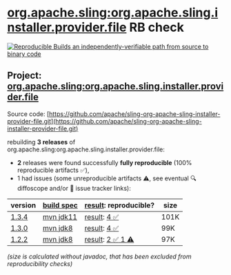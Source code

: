 [org.apache.sling:org.apache.sling.installer.provider.file](https://central.sonatype.com/artifact/org.apache.sling/org.apache.sling.installer.provider.file/versions) RB check
=======

[![Reproducible Builds](https://reproducible-builds.org/images/logos/rb.svg) an independently-verifiable path from source to binary code](https://reproducible-builds.org/)

## Project: [org.apache.sling:org.apache.sling.installer.provider.file](https://central.sonatype.com/artifact/org.apache.sling/org.apache.sling.installer.provider.file/versions)

Source code: [https://github.com/apache/sling-org-apache-sling-installer-provider-file.git](https://github.com/apache/sling-org-apache-sling-installer-provider-file.git)

rebuilding **3 releases** of org.apache.sling:org.apache.sling.installer.provider.file:
- **2** releases were found successfully **fully reproducible** (100% reproducible artifacts :white_check_mark:),
- 1 had issues (some unreproducible artifacts :warning:, see eventual :mag: diffoscope and/or :memo: issue tracker links):

| version | [build spec](/BUILDSPEC.md) | [result](https://reproducible-builds.org/docs/jvm/): reproducible? | size |
| -- | --------- | ------ | -- |
| [1.3.4](https://central.sonatype.com/artifact/org.apache.sling/org.apache.sling.installer.provider.file/1.3.4/pom) | [mvn jdk11](org.apache.sling.installer.provider.file-1.3.4.buildspec) | [result](org.apache.sling.installer.provider.file-1.3.4.buildinfo): [4 :white_check_mark: ](org.apache.sling.installer.provider.file-1.3.4.buildcompare) | 101K |
| [1.3.0](https://central.sonatype.com/artifact/org.apache.sling/org.apache.sling.installer.provider.file/1.3.0/pom) | [mvn jdk8](org.apache.sling.installer.provider.file-1.3.0.buildspec) | [result](org.apache.sling.installer.provider.file-1.3.0.buildinfo): [4 :white_check_mark: ](org.apache.sling.installer.provider.file-1.3.0.buildcompare) | 99K |
| [1.2.2](https://central.sonatype.com/artifact/org.apache.sling/org.apache.sling.installer.provider.file/1.2.2/pom) | [mvn jdk8](org.apache.sling.installer.provider.file-1.2.2.buildspec) | [result](org.apache.sling.installer.provider.file-1.2.2.buildinfo): [2 :white_check_mark:  1 :warning:](org.apache.sling.installer.provider.file-1.2.2.buildcompare) | 97K |

<i>(size is calculated without javadoc, that has been excluded from reproducibility checks)</i>
